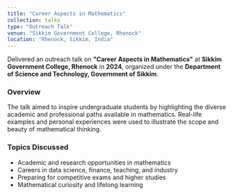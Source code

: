 ```yaml
---
title: "Career Aspects in Mathematics"
collection: talks
type: "Outreach Talk"
venue: "Sikkim Government College, Rhenock"
location: "Rhenock, Sikkim, India"
---
```


Delivered an outreach talk on **"Career Aspects in Mathematics"** at **Sikkim Government College, Rhenock** in **2024**, organized under the **Department of Science and Technology, Government of Sikkim**.

### Overview
The talk aimed to inspire undergraduate students by highlighting the diverse academic and professional paths available in mathematics. Real-life examples and personal experiences were used to illustrate the scope and beauty of mathematical thinking.

### Topics Discussed
- Academic and research opportunities in mathematics
- Careers in data science, finance, teaching, and industry
- Preparing for competitive exams and higher studies
- Mathematical curiosity and lifelong learning
